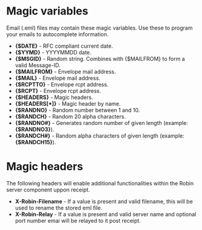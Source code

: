 Magic variables
===============

Email (.eml) files may contain these magic variables.
Use these to program your emails to autocomplete information.

- **{$DATE}** - RFC compliant current date.
- **{$YYMD}** - YYYYMMDD date.
- **{$MSGID}** - Random string. Combines with {$MAILFROM} to form a valid Message-ID.
- **{$MAILFROM}** - Envelope mail address.
- **{$MAIL}** - Envelope mail address.
- **{$RCPTTO}** - Envelope rcpt address.
- **{$RCPT}** - Envelope rcpt address.
- **{$HEADERS}** - Magic headers.
- **{$HEADERS[*]}** - Magic header by name.
- **{$RANDNO}** - Random number between 1 and 10.
- **{$RANDCH}** - Random 20 alpha characters.
- **{$RANDNO#}** - Generates random number of given length (example: **{$RANDNO3}**).
- **{$RANDCH#}** - Random alpha characters of given length (example: **{$RANDCH15}**).


Magic headers
=============

The following headers will enable additional functionalities within the Robin server component uppon receipt.

- **X-Robin-Filename** - If a value is present and valid filename, this will be used to rename the stored eml file. 
- **X-Robin-Relay** - If a value is present and valid server name and optional port number emai will be relayed to it post receipt.
